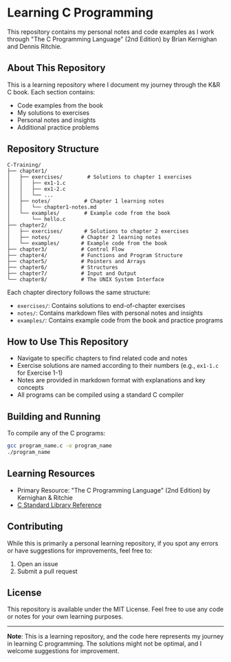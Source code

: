 # Learning C Programming

This repository contains my personal notes and code examples as I work through "The C Programming Language" (2nd Edition) by Brian Kernighan and Dennis Ritchie.

## About This Repository

This is a learning repository where I document my journey through the K&R C book. Each section contains:
- Code examples from the book
- My solutions to exercises
- Personal notes and insights
- Additional practice problems

## Repository Structure

```
C-Training/
├── chapter1/
│   ├── exercises/        # Solutions to chapter 1 exercises
│   │   ├── ex1-1.c
│   │   ├── ex1-2.c
│   │   └── ...
│   ├── notes/           # Chapter 1 learning notes
│   │   └── chapter1-notes.md
│   └── examples/        # Example code from the book
│       └── hello.c
├── chapter2/
│   ├── exercises/       # Solutions to chapter 2 exercises
│   ├── notes/          # Chapter 2 learning notes
│   └── examples/       # Example code from the book
├── chapter3/           # Control Flow
├── chapter4/           # Functions and Program Structure
├── chapter5/           # Pointers and Arrays
├── chapter6/           # Structures
├── chapter7/           # Input and Output
└── chapter8/           # The UNIX System Interface
```

Each chapter directory follows the same structure:
- `exercises/`: Contains solutions to end-of-chapter exercises
- `notes/`: Contains markdown files with personal notes and insights
- `examples/`: Contains example code from the book and practice programs

## How to Use This Repository

- Navigate to specific chapters to find related code and notes
- Exercise solutions are named according to their numbers (e.g., `ex1-1.c` for Exercise 1-1)
- Notes are provided in markdown format with explanations and key concepts
- All programs can be compiled using a standard C compiler

## Building and Running

To compile any of the C programs:

```bash
gcc program_name.c -o program_name
./program_name
```

## Learning Resources

- Primary Resource: "The C Programming Language" (2nd Edition) by Kernighan & Ritchie
- [C Standard Library Reference](https://en.cppreference.com/w/c)

## Contributing

While this is primarily a personal learning repository, if you spot any errors or have suggestions for improvements, feel free to:
1. Open an issue
2. Submit a pull request

## License

This repository is available under the MIT License. Feel free to use any code or notes for your own learning purposes.

---

**Note**: This is a learning repository, and the code here represents my journey in learning C programming. The solutions might not be optimal, and I welcome suggestions for improvement.
